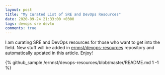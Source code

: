 ```yaml
---
layout: post
title: "My Curated List of SRE and DevOps Resources"
date: 2020-09-24 21:33:00 +0300
tags: devops sre devto
comments: true
---
```

I am curating SRE and DevOps resources for those who want to get into the field.
New stuff will be added in [ernnst/devops-resources](https://github.com/ernnst/devops-resources)
repository and automatically updated in this article. Enjoy!

{% github_sample /ernnst/devops-resources/blob/master/README.md 1 -1 %}
